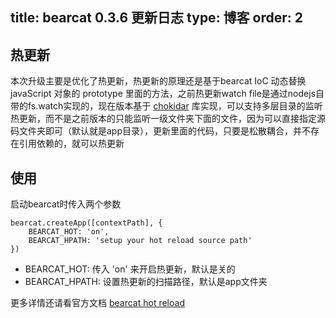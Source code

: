 title: bearcat 0.3.6 更新日志
type: 博客
order: 2
---

## 热更新
本次升级主要是优化了热更新，热更新的原理还是基于bearcat IoC 动态替换 javaScript 对象的 prototype 里面的方法，之前热更新watch file是通过nodejs自带的fs.watch实现的，现在版本基于 [chokidar](https://github.com/paulmillr/chokidar) 库实现，可以支持多层目录的监听热更新，而不是之前版本的只能监听一级文件夹下面的文件，因为可以直接指定源码文件夹即可（默认就是app目录），更新里面的代码，只要是松散耦合，并不存在引用依赖的，就可以热更新

## 使用

启动bearcat时传入两个参数  

```
bearcat.createApp([contextPath], {
	BEARCAT_HOT: 'on',
	BEARCAT_HPATH: 'setup your hot reload source path'
})
```

* BEARCAT_HOT: 传入 'on' 来开启热更新，默认是关的 
* BEARCAT_HPATH: 设置热更新的扫描路径，默认是app文件夹

更多详情还请看官方文档 [bearcat hot reload](http://bearcatjs.org/topic/index.html)